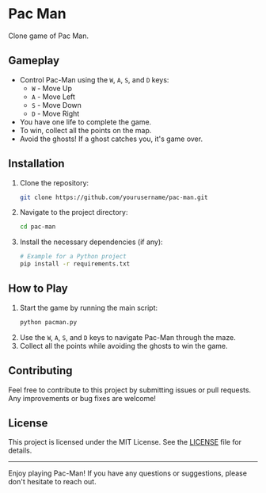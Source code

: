 # Pac Man

Clone game of Pac Man.

## Gameplay

- Control Pac-Man using the `W`, `A`, `S`, and `D` keys:
  - `W` - Move Up
  - `A` - Move Left
  - `S` - Move Down
  - `D` - Move Right
- You have one life to complete the game.
- To win, collect all the points on the map.
- Avoid the ghosts! If a ghost catches you, it's game over.

## Installation

1. Clone the repository:
    ```bash
    git clone https://github.com/yourusername/pac-man.git
    ```
2. Navigate to the project directory:
    ```bash
    cd pac-man
    ```
3. Install the necessary dependencies (if any):
    ```bash
    # Example for a Python project
    pip install -r requirements.txt
    ```

## How to Play

1. Start the game by running the main script:
    ```bash
    python pacman.py
    ```
2. Use the `W`, `A`, `S`, and `D` keys to navigate Pac-Man through the maze.
3. Collect all the points while avoiding the ghosts to win the game.

## Contributing

Feel free to contribute to this project by submitting issues or pull requests. Any improvements or bug fixes are welcome!

## License

This project is licensed under the MIT License. See the [LICENSE](LICENSE) file for details.

---

Enjoy playing Pac-Man! If you have any questions or suggestions, please don't hesitate to reach out.
